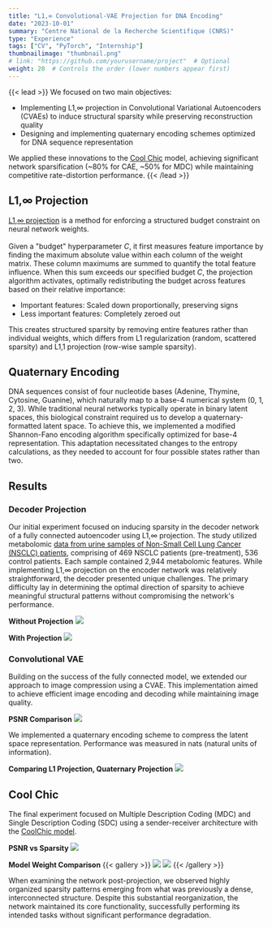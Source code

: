 ```yaml
---
title: "L1,∞ Convolutional-VAE Projection for DNA Encoding"
date: "2023-10-01"
summary: "Centre National de la Recherche Scientifique (CNRS)"
type: "Experience"
tags: ["CV", "PyTorch", "Internship"]
thumbnailimage: "thumbnail.png"
# link: "https://github.com/yourusername/project"  # Optional
weight: 20  # Controls the order (lower numbers appear first)
---
```

{{< lead >}}
We focused on two main objectives:
- Implementing L1,∞ projection in Convolutional Variational Autoencoders (CVAEs) to induce structural sparsity while preserving reconstruction quality
- Designing and implementing quaternary encoding schemes optimized for DNA sequence representation

We applied these innovations to the [Cool Chic](https://github.com/Orange-OpenSource/Cool-Chic) model, achieving significant network sparsification (~80% for CAE, ~50% for MDC) while maintaining competitive rate-distortion performance.
{{< /lead >}}

## L1,∞ Projection
[L1,∞ projection](https://webcms.i3s.unice.fr/Michel_Barlaud/sites/mbarlaud/files/2023-11/L1Infty_final.pdf) is a method for enforcing a structured budget constraint on neural network weights. 
\
\
Given a "budget" hyperparameter _C_, it first measures feature importance by finding the maximum absolute value within each column of the weight matrix. These column maximums are summed to quantify the total feature influence. When this sum exceeds our specified budget _C_, the projection algorithm activates, optimally redistributing the budget across features based on their relative importance:
- Important features: Scaled down proportionally, preserving signs
- Less important features: Completely zeroed out


This creates structured sparsity by removing entire features rather than individual weights, which differs from L1 regularization (random, scattered sparsity) and L1,1 projection (row-wise sample sparsity).



## Quaternary Encoding

DNA sequences consist of four nucleotide bases (Adenine, Thymine, Cytosine, Guanine), which naturally map to a base-4 numerical system (0, 1, 2, 3). While traditional neural networks typically operate in binary latent spaces, this biological constraint required us to develop a quaternary-formatted latent space. To achieve this, we implemented a modified Shannon-Fano encoding algorithm specifically optimized for base-4 representation. This adaptation necessitated changes to the entropy calculations, as they needed to account for four possible states rather than two.


## Results
### Decoder Projection

Our initial experiment focused on inducing sparsity in the decoder network of a fully connected autoencoder using L1,∞ projection. The study utilized metabolomic [data from urine samples of Non-Small Cell Lung Cancer (NSCLC) patients](https://pure.psu.edu/en/publications/noninvasive-urinary-metabolomic-profiling-identifies-diagnostic-a), comprising of 469 NSCLC patients (pre-treatment), 536 control patients. Each sample contained 2,944 metabolomic features. While implementing L1,∞ projection on the encoder network was relatively straightforward, the decoder presented unique challenges. The primary difficulty lay in determining the optimal direction of sparsity to achieve meaningful structural patterns without compromising the network's performance.

__Without Projection__
<img src="/images/experience/i3s/DecoderWithoutProjection.png" class="grid-w100" />

**With Projection**
<img src="/images/experience/i3s/DecoderWithProjection.png" class="grid-w100" />

### Convolutional VAE
Building on the success of the fully connected model, we extended our approach to image compression using a CVAE. This implementation aimed to achieve efficient image encoding and decoding while maintaining image quality.

**PSNR Comparison**
<img src="/images/experience/i3s/PSNRvsBitRate.png" class="grid-w100" />

We implemented a quaternary encoding scheme to compress the latent space representation. Performance was measured in nats (natural units of information).

**Comparing L1 Projection, Quaternary Projection**
<img src="/images/experience/i3s/PSNRvsNatsPixel.png" class="grid-w100" />


## Cool Chic
The final experiment focused on Multiple Description Coding (MDC) and Single Description Coding (SDC) using a sender-receiver architecture with the [CoolChic model](https://github.com/Orange-OpenSource/Cool-Chic).

**PSNR vs Sparsity**
<img src="/images/experience/i3s/PSNRvsSparsity.png" class="grid-w100" />

**Model Weight Comparison**
{{< gallery >}}
  <img src="/images/experience/i3s/WeightsWithProjection.png" class="grid-w50" />
  <img src="/images/experience/i3s/WeightsWithoutProjection.png" class="grid-w50" />
{{< /gallery >}}

When examining the network post-projection, we observed highly organized sparsity patterns emerging from what was previously a dense, interconnected structure. Despite this substantial reorganization, the network maintained its core functionality, successfully performing its intended tasks without significant performance degradation.



<!-- 
DNA has 4 bases (A, c,g and t) which numerically can be represented by 0, 1, 2 and 3. This necessitated our latent space to be quaternary formatted as opposed to the usual binary format used in computer storage. We implemented a modified version of SAhannon-Fano Encoding. This approach needed a careful consideration of entropy calculation and code assignment strategies for quaternary space.

Quaternary encoding represents a fundamental shift from traditional binary encoding by utilizing a base-4 numeric system. In our context, this system was specifically designed to represent DNA bases (A, C, G, T) as numerical values 0, 1, 2, and 3. This encoding scheme provides a more natural representation for DNA sequences and can potentially lead to more efficient compression when properly implemented in neural network architectures.
To effectively handle this quaternary data, we implemented a modif

ied version of Shannon-Fano coding. The process begins with a frequency analysis of the symbols in the input data, followed by sorting these symbols based on their frequencies. The algorithm then recursively divides the sorted list into sublists until each sublist contains only one symbol. While traditional Shannon-Fano coding typically assigns binary codes, we adapted the method to work with base-4 codes, creating a more appropriate encoding scheme for our DNA sequence representation. This modified approach required careful consideration of the entropy calculations and code assignment strategies to maintain efficiency while working in the quaternary space. -->

<!-- Given a budget _C_, it works in two steps:



First, it evaluates feature importance:

- Calculate the L∞ norm for each column (feature) in the weight matrix
- If this value exceeds _C_, performs projection by optimally allocating the budget:


Sum these maximums to get the total influence

If this sum exceeds hyperparameter _C_, projection is needed



Then, it optimally allocates the budget:



L1∞ projection combines the characteristics of L1 and L∞ norms to achieve structural sparsity in neural networks. The L∞ norm measures the maximum absolute value of any element in a vector, while L1 norm measures the sum of absolute values. When combined in L1∞ projection, we project weights onto an L1 ball while considering L∞ norm constraints. This creates a unique form of regularization that encourages both sparsity and structured weight patterns.
The projection operates by constraining weights according to the equation {y | ||y - x||₁ ≤ c}, where c is a constant that determines the radius of the projection ball. Unlike traditional L1 regularization or L1,1 projection, which tend to produce element-wise sparsity, L1∞ projection creates structural patterns in the weight matrices. This approach was particularly effective when applied to the decoder network, where it produced meaningful structural sparsity while preserving the network's performance characteristics. -->